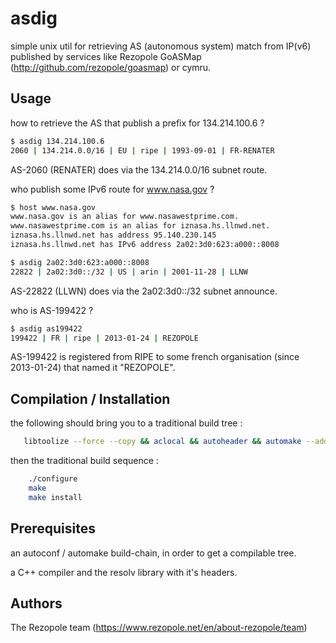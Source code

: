 # asdig
simple unix util for retrieving AS (autonomous system) match from IP(v6) published
by services like Rezopole GoASMap (http://github.com/rezopole/goasmap) or cymru.

## Usage
how to retrieve the AS that publish a prefix for 134.214.100.6 ?

```bash
$ asdig 134.214.100.6
2060 | 134.214.0.0/16 | EU | ripe | 1993-09-01 | FR-RENATER
 ```

AS-2060 (RENATER) does via the 134.214.0.0/16 subnet route.

who publish some IPv6 route for www.nasa.gov ?

```bash
$ host www.nasa.gov
www.nasa.gov is an alias for www.nasawestprime.com.
www.nasawestprime.com is an alias for iznasa.hs.llnwd.net.
iznasa.hs.llnwd.net has address 95.140.230.145
iznasa.hs.llnwd.net has IPv6 address 2a02:3d0:623:a000::8008

$ asdig 2a02:3d0:623:a000::8008
22822 | 2a02:3d0::/32 | US | arin | 2001-11-28 | LLNW
 ```

AS-22822 (LLWN) does via the 2a02:3d0::/32 subnet announce.

who is AS-199422 ?

```bash
$ asdig as199422
199422 | FR | ripe | 2013-01-24 | REZOPOLE
 ```

AS-199422 is registered from RIPE to some french organisation (since 2013-01-24) that named it "REZOPOLE".

## Compilation / Installation
the following should bring you to a traditional build tree :
```bash
   libtoolize --force --copy && aclocal && autoheader && automake --add-missing --copy && autoconf
```
then the traditional build sequence :
```bash
    ./configure
    make
    make install
```

## Prerequisites
an autoconf / automake build-chain, in order to get a compilable tree.

a C++ compiler and the resolv library with it's headers.

## Authors
The Rezopole team (https://www.rezopole.net/en/about-rezopole/team)

